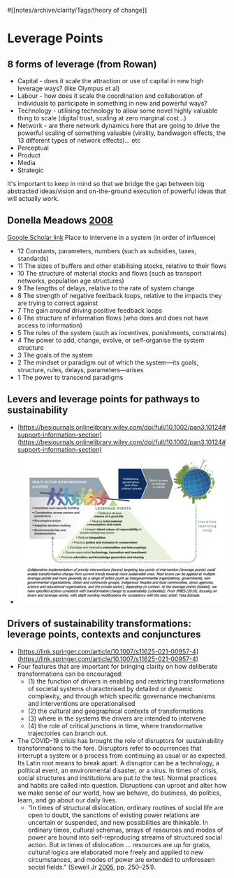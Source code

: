 #[[notes/archive/clarity/Tags/theory of change]] 
# Leverage Points
## 8 forms of leverage (from Rowan)
- Capital - does it scale the attraction or use of capital in new high leverage ways? (like Olympus et al)
- Labour - how does it scale the coordination and collaboration of individuals to participate in something in new and powerful ways?
- Technology - utilising technology to allow some novel highly valuable thing to scale (digital trust, scaling at zero marginal cost...)
- Network - are there network dynamics here that are going to drive the powerful scaling of something valuable (virality, bandwagon effects, the 13 different types of network effects)... etc
- Perceptual
- Product
- Media
- Strategic

It's important to keep in mind so that we bridge the gap between big abstracted ideas/vision and on-the-ground execution of powerful ideas that will actually work. 
## Donella Meadows [2008](https://books.google.ca/books?hl=en&lr=&id=CpbLAgAAQBAJ&oi=fnd&pg=PR9&ots=LAn8q4vCV2&sig=Nn3LaZE7LeXgKIWlRaxeGgLHFIw&redir_esc=y#v=onepage&q&f=false)
[Google Scholar link](https://books.google.ca/books?hl=en&lr=&id=CpbLAgAAQBAJ&oi=fnd&pg=PR9&ots=LAn8q4vCV2&sig=Nn3LaZE7LeXgKIWlRaxeGgLHFIw&redir_esc=y#v=onepage&q&f=false)
Place to intervene in a system (in order of influence)
- 12 Constants, parameters, numbers (such as subsidies, taxes, standards)
- 11 The sizes of buffers and other stabilising stocks, relative to their flows
- 10 The structure of material stocks and flows (such as transport networks, population age structures)
- 9 The lengths of delays, relative to the rate of system change
- 8 The strength of negative feedback loops, relative to the impacts they are trying to correct against
- 7 The gain around driving positive feedback loops
- 6 The structure of information flows (who does and does not have access to information)
- 5 The rules of the system (such as incentives, punishments, constraints)
- 4 The power to add, change, evolve, or self-organise the system structure
- 3 The goals of the system
- 2 The mindset or paradigm out of which the system—its goals, structure, rules, delays, parameters—arises
- 1 The power to transcend paradigms


## Levers and leverage points for pathways to sustainability
- [https://besjournals.onlinelibrary.wiley.com/doi/full/10.1002/pan3.10124#support-information-section](https://besjournals.onlinelibrary.wiley.com/doi/full/10.1002/pan3.10124#support-information-section) 
- ![image.png](notes/archive/clarity/Resources/caa1b5c6-8d38-49eb-a351-5cdcd8ea88a7.png)

## Drivers of sustainability transformations: leverage points, contexts and conjunctures
- [https://link.springer.com/article/10.1007/s11625-021-00957-4](https://link.springer.com/article/10.1007/s11625-021-00957-4) 
- Four features that are important for bringing clarity on how deliberate transformations can be encouraged:
	- (1) the function of drivers in enabling and restricting transformations of societal systems characterised by detailed or dynamic complexity, and through which specific governance mechanisms and interventions are operationalised
	- (2) the cultural and geographical contexts of transformations
	- (3) where in the systems the drivers are intended to intervene
	- (4) the role of critical junctions in time, where transformative trajectories can branch out.
- The COVID-19 crisis has brought the role of disruptors for sustainability transformations to the fore. Disruptors refer to occurrences that interrupt a system or a process from continuing as usual or as expected. Its Latin root means to break apart. A disruptor can be a technology, a political event, an environmental disaster, or a virus. In times of crisis, social structures and institutions are put to the test. Normal practices and habits are called into question. Disruptions can uproot and alter how we make sense of our world, how we behave, do business, do politics, learn, and go about our daily lives.
	- "In times of structural dislocation, ordinary routines of social life are open to doubt, the sanctions of existing power relations are uncertain or suspended, and new possibilities are thinkable. In ordinary times, cultural schemas, arrays of resources and modes of power are bound into self-reproducing streams of structured social action. But in times of dislocation … resources are up for grabs, cultural logics are elaborated more freely and applied to new circumstances, and modes of power are extended to unforeseen social fields." (Sewell Jr [2005](https://link.springer.com/article/10.1007/s11625-021-00957-4#ref-CR63), pp. 250–251).
